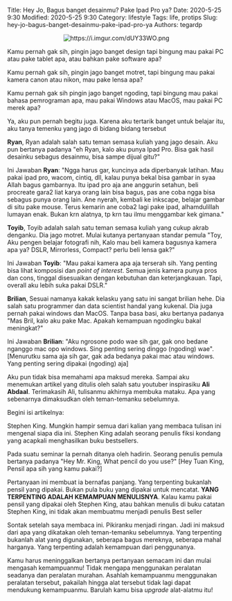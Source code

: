 Title: Hey Jo, Bagus banget desainmu? Pake Ipad Pro ya?
Date: 2020-5-25 9:30
Modified: 2020-5-25 9:30
Category: lifestyle
Tags: life, protips
Slug: hey-jo-bagus-banget-desainmu-pake-ipad-pro-ya
Authors: tegardp

<p align="center">
  <img src="https://i.imgur.com/dUY33WO.png" alt="https://i.imgur.com/dUY33WO.png">
</p>

Kamu pernah gak sih, pingin jago banget design tapi bingung mau pakai PC atau pake tablet apa, atau bahkan pake software apa? 

Kamu pernah gak sih, pingin jago banget motret, tapi bingung mau pakai kamera canon atau nikon, mau pake lensa apa?

Kamu pernah gak sih pingin jago banget ngoding, tapi bingung mau pakai bahasa pemrograman apa, mau pakai Windows atau MacOS, mau pakai PC merek apa?

Ya, aku pun pernah begitu juga. Karena aku tertarik banget untuk belajar itu, aku tanya temenku yang jago di bidang bidang tersebut

**Ryan**, Ryan adalah salah satu teman semasa kuliah yang jago desain. Aku pun bertanya padanya "eh Ryan, kalo aku punya Ipad Pro. Bisa gak hasil desainku sebagus desainmu, bisa sampe dijual gitu?"

Ini Jawaban **Ryan**: "Ngga harus gar, kuncinya ada diperbanyak latihan. Mau pakai ipad pro, wacom, cintiq, dll, kalau punya bekal bisa gambar in syaa Allah bagus gambarnya. Itu ipad pro aja ane anggurin setahun, beli procreate gara2 liat karya orang lain bisa bagus, pas ane coba ngga bisa sebagus punya orang lain. Ane nyerah, kembali ke inkscape, belajar gambar di situ pake mouse. Terus kemarin ane coba2 lagi pake ipad, alhamdulillah lumayan enak. Bukan krn alatnya, tp krn tau ilmu menggambar kek gimana."

**Toyib**, Toyib adalah salah satu teman semasa kuliah yang cukup akrab denganku. Dia jago motret. Mulai kutanya pertanyaan standar pemula "Toy, Aku pengen belajar fotografi nih, Kalo mau beli kamera bagusnya kamera apa ya? DSLR, Mirrorless, Compact? perlu beli lensa gak?"

Ini Jawaban **Toyib**: "Mau pakai kamera apa aja terserah sih. Yang penting bisa lihat komposisi dan *point of interest*. Semua jenis kamera punya pros dan cons, tinggal disesuaikan dengan kebutuhan dan keterjangkauan. Tapi, overall aku lebih suka pakai DSLR."

**Brilian**, Sesuai namanya kakak kelasku yang satu ini sangat brilian hehe. Dia salah satu programmer dan data scientist handal yang kukenal. Dia juga pernah pakai windows dan MacOS. Tanpa basa basi, aku bertanya padanya "Mas Bril, kalo aku pake Mac. Apakah kemampuan ngodingku bakal meningkat?"

Ini Jawaban **Brilian**: "Aku ngrosone podo wae sih gar, gak ono bedane nganggo mac opo windows. Sing penting sering dinggo (ngoding) wae". [Menurutku sama aja sih gar, gak ada bedanya pakai mac atau windows. Yang penting sering dipakai (ngoding) aja]

Aku pun tidak bisa memahami apa maksud mereka. Sampai aku menemukan artikel yang ditulis oleh salah satu youtuber inspirasiku **Ali Abdaal**. Terimakasih Ali, tulisanmu akhirnya membuka mataku. Apa yang sebenarnya dimaksudkan oleh teman-temanku sebelumnya.

Begini isi artikelnya:

Stephen King. Mungkin hampir semua dari kalian yang membaca tulisan ini mengenal siapa dia ini. Stephen King adalah seorang penulis fiksi kondang yang acapkali menghasilkan buku bestsellers.

Pada suatu seminar Ia pernah ditanya oleh hadirin. Seorang penulis pemula bertanya padanya "Hey Mr. King, What pencil do you use?" [Hey Tuan King, Pensil apa sih yang kamu pakai?]

Pertanyaan ini membuat ia bernafas panjang. Yang terpenting bukanlah pensil yang dipakai. Bukan pula buku yang dipakai untuk mencatat. **YANG TERPENTING ADALAH KEMAMPUAN MENULISNYA**. Kalau kamu pakai pensil yang dipakai oleh Stephen King, atau bahkan menulis di buku catatan Stephen King, ini tidak akan membuatmu menjadi penulis Best seller

Sontak setelah saya membaca ini. Pikiranku menjadi ringan. Jadi ini maksud dari apa yang dikatakan oleh teman-temanku sebelumnya. Yang terpenting bukanlah alat yang digunakan, seberapa bagus mereknya, seberapa mahal harganya. Yang terpenting adalah kemampuan dari penggunanya.

Kamu harus meninggalkan bertanya pertanyaan semacam ini dan mulai mengasah kemampuanmu! Tidak mengapa menggunakan peralatan seadanya dan peralatan murahan. Asahlah kemampuanmu menggunakan peralatan tersebut, pakailah hingga alat tersebut tidak lagi dapat mendukung kemampuanmu. Barulah kamu bisa *upgrade* alat-alatmu itu!


